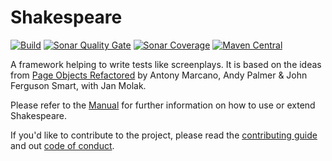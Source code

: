 # Shakespeare
[![Build](https://github.com/mkutz/shakespeare/actions/workflows/build.yml/badge.svg)](https://github.com/mkutz/shakespeare/actions/workflows/build.yml)
[![Sonar Quality Gate](https://img.shields.io/sonar/quality_gate/mkutz_shakespeare?server=https%3A%2F%2Fsonarcloud.io)](https://sonarcloud.io/dashboard?id=mkutz_shakespeare)
[![Sonar Coverage](https://img.shields.io/sonar/coverage/mkutz_shakespeare?server=http%3A%2F%2Fsonarcloud.io)](https://sonarcloud.io/dashboard?id=mkutz_shakespeare)
[![Maven Central](https://img.shields.io/maven-central/v/org.shakespeareframework/core)](https://repo.maven.apache.org/maven2/org/shakespeareframework/)

A framework helping to write tests like screenplays.
It is based on the ideas from [Page Objects Refactored] by Antony Marcano, Andy Palmer & John Ferguson Smart, with Jan Molak.

Please refer to the [Manual] for further information on how to use or extend Shakespeare.

If you'd like to contribute to the project, please read the [contributing guide](CONTRIBUTING.md) and out [code of conduct](CODE_OF_CONDUCT.md).

[Page Objects Refactored]: <https://ideas.riverglide.com/page-objects-refactored-12ec3541990#.ekkiguobe>
[Manual]: <https://shakespeareframework.org/latest/manual>
